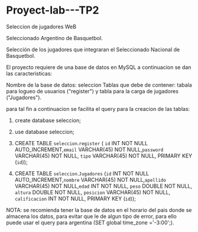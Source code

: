 # Proyect-lab---TP2
Seleccion de jugadores WeB

Seleccionado Argentino de Basquetbol.

Selección de los jugadores que integraran el Seleccionado Nacional de Basquetbol.

El proyecto requiere de una base de datos en MySQL a continuacion se dan las caracteristicas:

Nombre de la base de datos:  seleccion
Tablas que debe de contener:  tabala para logueo de usuarios ("register") y tabla para la carga de jugadores ("Jugadores").

para tal fin a continuacion se facilita el query para la creacion de las tablas:

1) create database  seleccion;

2) use database seleccion;

3) CREATE TABLE `seleccion`.`register` ( `id` INT NOT NULL AUTO_INCREMENT,`email` VARCHAR(45) NOT NULL,`password` VARCHAR(45) NOT NULL, 
`tipo` VARCHAR(45) NOT NULL,  PRIMARY KEY (`id`));

4) CREATE TABLE `seleccion`.`Jugadores` (`id` INT NOT NULL AUTO_INCREMENT,`nombre` VARCHAR(45) NOT NULL,`apellido` VARCHAR(45) NOT NULL,`edad` INT NOT NULL,
  `peso` DOUBLE NOT NULL,  `altura` DOUBLE NOT NULL,  `posicion` VARCHAR(45) NOT NULL,  `calificacion` INT NOT NULL,  PRIMARY KEY (`id`));

NOTA: se recomienda tener la base de datos en el horario del pais donde se almacena los datos, para evitar que le de algun tipo de error,
para ello puede usar el query para argentina (SET global time_zone ='-3:00';).
